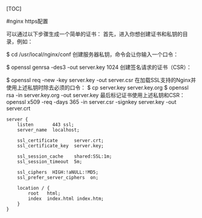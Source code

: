 [TOC]

#nginx https配置

可以通过以下步骤生成一个简单的证书：
首先，进入你想创建证书和私钥的目录，例如：

$ cd /usr/local/nginx/conf
创建服务器私钥，命令会让你输入一个口令：

$ openssl genrsa -des3 -out server.key 1024
创建签名请求的证书（CSR）：

$ openssl req -new -key server.key -out server.csr
在加载SSL支持的Nginx并使用上述私钥时除去必须的口令：
$ cp server.key server.key.org
$ openssl rsa -in server.key.org -out server.key
最后标记证书使用上述私钥和CSR：
 openssl x509 -req -days 365 -in server.csr -signkey server.key -out server.crt

	server {
		listen       443 ssl;
		server_name  localhost;

		ssl_certificate      server.crt;
		ssl_certificate_key  server.key;

		ssl_session_cache    shared:SSL:1m;
		ssl_session_timeout  5m;

		ssl_ciphers  HIGH:!aNULL:!MD5;
		ssl_prefer_server_ciphers  on;

		location / {
			root   html;
			index  index.html index.htm;
		}
	}